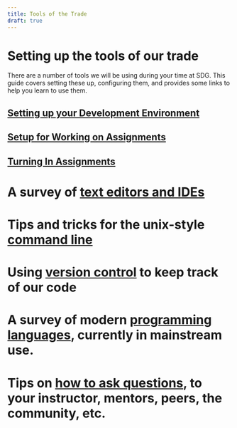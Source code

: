 ```yaml
---
title: Tools of the Trade
draft: true
---
```


# Setting up the tools of our trade

There are a number of tools we will be using during your time at SDG. This guide covers setting these up, configuring them, and provides some links to help you learn to use them.

## [Setting up your Development Environment](./environment)

## [Setup for Working on Assignments](./assignment-setup)

## [Turning In Assignments](./assignment-turn-in)

# A survey of [text editors and IDEs](./editors)

# Tips and tricks for the unix-style [command line](./command-line)

# Using [version control](./version-control) to keep track of our code

# A survey of modern [programming languages](./languages), currently in mainstream use.

# Tips on [how to ask questions](./asking-questions), to your instructor, mentors, peers, the community, etc.
